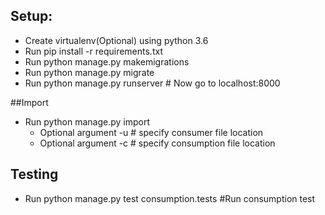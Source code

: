 ## Setup:

- Create virtualenv(Optional) using python 3.6
- Run pip install -r requirements.txt
- Run python manage.py makemigrations
- Run python manage.py migrate
- Run python manage.py runserver # Now go to localhost:8000

##Import

- Run python manage.py import 
  - Optional argument -u # specify consumer file location
   - Optional argument -c # specify consumption file location
   
   
## Testing
- Run python manage.py test consumption.tests #Run consumption test
